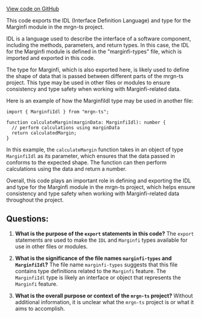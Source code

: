 [View code on GitHub](https://github.com/mrgnlabs/mrgn-ts/packages/marginfi-client-v2/src/idl/index.ts)

This code exports the IDL (Interface Definition Language) and type for the Marginfi module in the mrgn-ts project.

IDL is a language used to describe the interface of a software component, including the methods, parameters, and return types. In this case, the IDL for the Marginfi module is defined in the "marginfi-types" file, which is imported and exported in this code.

The type for Marginfi, which is also exported here, is likely used to define the shape of data that is passed between different parts of the mrgn-ts project. This type may be used in other files or modules to ensure consistency and type safety when working with Marginfi-related data.

Here is an example of how the MarginfiIdl type may be used in another file:

```
import { MarginfiIdl } from "mrgn-ts";

function calculateMargin(marginData: MarginfiIdl): number {
  // perform calculations using marginData
  return calculatedMargin;
}
```

In this example, the `calculateMargin` function takes in an object of type `MarginfiIdl` as its parameter, which ensures that the data passed in conforms to the expected shape. The function can then perform calculations using the data and return a number.

Overall, this code plays an important role in defining and exporting the IDL and type for the Marginfi module in the mrgn-ts project, which helps ensure consistency and type safety when working with Marginfi-related data throughout the project.

## Questions:

1. **What is the purpose of the `export` statements in this code?**
   The `export` statements are used to make the `IDL` and `Marginfi` types available for use in other files or modules.

2. **What is the significance of the file names `marginfi-types` and `MarginfiIdl`?**
   The file name `marginfi-types` suggests that this file contains type definitions related to the `Marginfi` feature. The `MarginfiIdl` type is likely an interface or object that represents the `Marginfi` feature.

3. **What is the overall purpose or context of the `mrgn-ts` project?**
   Without additional information, it is unclear what the `mrgn-ts` project is or what it aims to accomplish.
